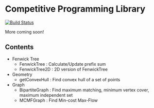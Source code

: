 # Competitive Programming Library

[![Build Status](https://travis-ci.com/exqt/CPLib.svg?token=KEwMuy4A1vEC4DDpHYqf&branch=master)](https://travis-ci.com/exqt/CPLib)

More coming soon!

## Contents
- Fenwick Tree
    - FenwickTree : Calculate/Update prefix sum
    - FenwickTree2D : 2D version of FenwickTree
- Geometry
    - getConvexHull : Find convex hull of a set of points
- Graph
    - BipartiteGraph : Find maximum matching, minimum vertex cover, maximum independent set
    - MCMFGraph : Find Min-cost Max-Flow
